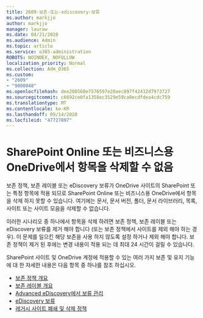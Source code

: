 ```yaml
---
title: 2609-보존-또는-ediscovery-보류
ms.author: markjjo
author: markjjo
manager: lauraw
ms.date: 04/21/2020
ms.audience: Admin
ms.topic: article
ms.service: o365-administration
ROBOTS: NOINDEX, NOFOLLOW
localization_priority: Normal
ms.collection: Adm_O365
ms.custom:
- "2609"
- "9000048"
ms.openlocfilehash: dee208560e7576597e20aec897f42432d7973727
ms.sourcegitcommit: c6692ce0fa1358ec3529e59ca0ecdfdea4cdc759
ms.translationtype: MT
ms.contentlocale: ko-KR
ms.lasthandoff: 09/14/2020
ms.locfileid: "47727897"
---
```

# <a name="unable-to-delete-items-in-sharepoint-online-or-onedrive-for-business"></a>SharePoint Online 또는 비즈니스용 OneDrive에서 항목을 삭제할 수 없음

보존 정책, 보존 레이블 또는 eDiscovery 보류가 OneDrive 사이트의 SharePoint 또는 특정 항목에 적용 되므로 SharePoint Online 또는 비즈니스용 OneDrive에서 항목을 삭제 하지 못할 수 있습니다. 여기에는 문서, 문서 버전, 폴더, 문서 라이브러리, 목록, 사이트 또는 사이트 모음을 삭제할 수 없습니다. 

이러한 시나리오 중 하나에서 항목을 삭제 하려면 보존 정책, 보존 레이블 또는 eDiscovery 보류를 제거 해야 합니다 (또는 보존 정책에서 사이트를 제외 해야 하는 경우). 이 문제를 일으킨 해당 보존을 사용 하지 않도록 설정 하거나 제외 해야 합니다. 보존 정책이 제거 된 후에는 변경 내용이 적용 되는 데 최대 24 시간이 걸릴 수 있습니다. 

SharePoint 사이트 및 OneDrive 계정에 적용할 수 있는 여러 가지 보존 및 유지 기능에 대 한 자세한 내용은 다음 항목 중 하나를 참조 하십시오.

- [보존 정책 개요](https://docs.microsoft.com/microsoft-365/compliance/retention-policies)
- [보존 레이블 개요](https://docs.microsoft.com/microsoft-365/compliance/labels)
- [Advanced eDiscovery에서 보류 관리](https://docs.microsoft.com/microsoft-365/compliance/managing-holds)
- [eDiscovery 보류](https://docs.microsoft.com/microsoft-365/compliance/ediscovery-cases#step-4-place-content-locations-on-hold)
- [레거시 사이트 폐쇄 및 삭제 정책](https://support.office.com/article/Use-policies-for-site-closure-and-deletion-A8280D82-27FD-48C5-9ADF-8A5431208BA5)